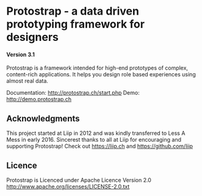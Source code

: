 # Protostrap - a data driven prototyping framework for designers

#### Version 3.1

Protostrap is a framework intended for high-end prototypes of complex, content-rich applications.
It helps you design role based experiences using almost real data.

Documentation: http://protostrap.ch/start.php
Demo: http://demo.protostrap.ch

## Acknowledgments
This project started at Liip in 2012 and was kindly transferred to Less A Mess in early 2016.
Sincerest thanks to all at Liip for encouraging and supporting Protostrap!
Check out https://liip.ch and https://github.com/liip

## Licence
Protostrap is Licenced under Apache Licence Version 2.0
http://www.apache.org/licenses/LICENSE-2.0.txt
